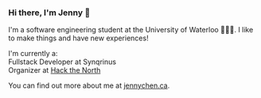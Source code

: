 ### Hi there, I'm Jenny 👋

<!--
**jenny-chen/jenny-chen** is a ✨ _special_ ✨ repository because its `README.md` (this file) appears on your GitHub profile.

Here are some ideas to get you started:

- 🔭 I’m currently working on ...
- 🌱 I’m currently learning ...
- 👯 I’m looking to collaborate on ...
- 🤔 I’m looking for help with ...
- 💬 Ask me about ...
- 📫 How to reach me: ...
- 😄 Pronouns: ...
- ⚡ Fun fact: ...
-->

I'm a software engineering student at the University of Waterloo 👩🏻‍💻. I like to make things and have new experiences!

I'm currently a:<br/>
Fullstack Developer at Synqrinus<br/>
Organizer at [Hack the North](hackthenorth.com)

You can find out more about me at [jennychen.ca](https://jennychen.ca).
